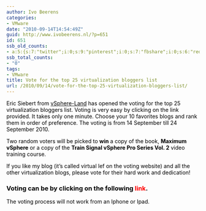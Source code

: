 ```yaml
---
author: Ivo Beerens
categories:
- VMware
date: "2010-09-14T14:54:49Z"
guid: http://www.ivobeerens.nl/?p=651
id: 651
ssb_old_counts:
- a:5:{s:7:"twitter";i:0;s:9:"pinterest";i:0;s:7:"fbshare";i:0;s:6:"reddit";i:0;s:6:"tumblr";N;}
ssb_total_counts:
- "0"
tags:
- VMware
title: Vote for the top 25 virtualization bloggers list
url: /2010/09/14/vote-for-the-top-25-virtualization-bloggers-list/
---
```


<font color="#000000">Eric Siebert from </font>[<font color="#000000">vSphere-Land</font>](http://vsphere-land.com/)<font color="#000000"> has opened the voting for the top 25 virtualization bloggers list. Voting is very easy by clicking on the link provided. It takes only one minute. Choose your 10 favorites blogs and rank them in order of preference. The voting is from 14 September till 24 September 2010.</font>

<font color="#000000">Two random voters will be picked to **win** a copy of the book, **Maximum vSphere** or a copy of the **Train Signal vSphere Pro Series Vol. 2** video training course. </font>

<font color="#000000">If you like my blog (it’s called virtual lef on the voting website) and all the other virtualization blogs, please vote for their hard work and dedication!</font>

### <font color="#000000">Voting can be by clicking on the following </font><font color="#ff0000">link</font><font color="#000000">. </font>

<font color="#000000">The voting process will not work from an Iphone or Ipad.</font>

<font color="#000000"></font>
